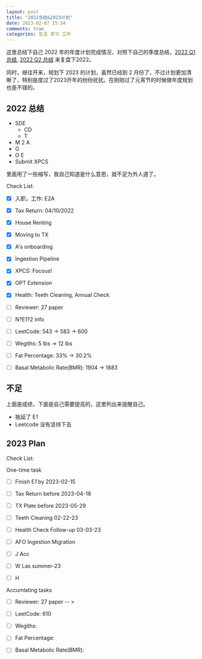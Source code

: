 ```yaml
---
layout: post
title: "2022总结&2023计划"
date: 2023-02-07 15:54
comments: true
categories: 生活 学习 工作
---
```


这里总结下自己 2022 年的年度计划完成情况，对照下自己的季度总结，[2022 Q1 总结](https://iphyer.github.io/blog/2022/04/10/Summary2022Q1/), [2022 Q2 总结](https://iphyer.github.io/blog/2022/07/02/Summary2022Q2/) 来复盘下2022。

同时，继往开来，规划下 2023 的计划，虽然已经到 2 月份了，不过计划更加清晰了，特别是度过了2023开年的纷纷扰扰。在刚刚过了元宵节的时候做年度规划也是不错的。

<!--more-->

## 2022 总结

* SDE
	* CD
	* T
* M 2 A
* G
* O E
* Submit XPCS


里面用了一些缩写，我自己知道是什么意思，就不足为外人道了。

Check List:

- [x] 入职，工作: E2A
- [x] Tax Return: 04/10/2022
- [x] House Renting
- [x] Moving to TX
- [x] A's onboarding
- [x] Ingestion Pipeline
- [x] XPCS: Focous!
- [x] OPT Extension
- [x] Health: Teeth Cleaning, Annual Check


- [ ] Reviewer: 27 paper
- [ ] N?E1?2 Info
- [ ] LeetCode: 543 -> 583 -> 600
- [ ] Wegiths: 5 lbs -> 12 lbs
- [ ] Fat Percentage: 33% -> 30.2%
- [ ] Basal Metabolic Rate(BMR): 1904 -> 1883

## 不足

上面是成绩，下面是自己需要提高的，这里列出来提醒自己。

* 拖延了 E*1*
* Leetcode 没有坚持下去

## 2023 Plan

Check List:

One-time task

- [ ] Finish E*1* by 2023-02-15
- [ ] Tax Return before 2023-04-18
- [ ] TX Plate before 2023-05-29
- [ ] Teeth Cleaning 02-22-23
- [ ] Health Check Follow-up 03-03-23
- [ ] AFO Ingestion Migration
- [ ] J Acc
- [ ] W Las summer-23
- [ ] H


Accumlating tasks

- [ ] Reviewer: 27 paper -- > 
- [ ] LeetCode: 610
- [ ] Wegiths: 
- [ ] Fat Percentage: 
- [ ] Basal Metabolic Rate(BMR): 


